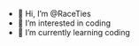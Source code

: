 - 👋 Hi, I’m @RaceTies
- 👀 I’m interested in coding
- 🌱 I’m currently learning coding

<!---
RaceTies/RaceTies is a ✨ special ✨ repository because its `README.md` (this file) appears on your GitHub profile.
You can click the Preview link to take a look at your changes.
--->
